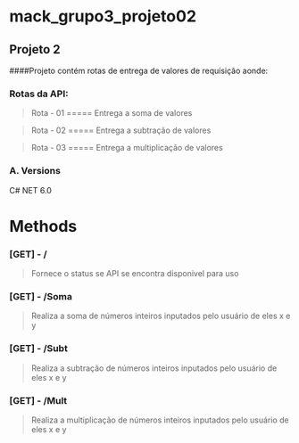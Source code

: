 # mack_grupo3_projeto02
## Projeto 2

####Projeto contém rotas de entrega de valores de requisição aonde:

### Rotas da API:

> Rota - 01   =====    Entrega a soma de valores

> Rota - 02   =====    Entrega a subtração de valores

> Rota - 03   =====    Entrega a multiplicação de valores 

### A. Versions
C# NET 6.0


# Methods

### [GET] - **/**
> Fornece o status se API se encontra disponivel para uso

### [GET] - **/Soma**
> Realiza a soma de números inteiros inputados pelo usuário de eles x e y

### [GET] - **/Subt**
> Realiza a subtração de números inteiros inputados pelo usuário de eles x e y

### [GET] - **/Mult**
> Realiza a multiplicação de números inteiros inputados pelo usuário de eles x e y